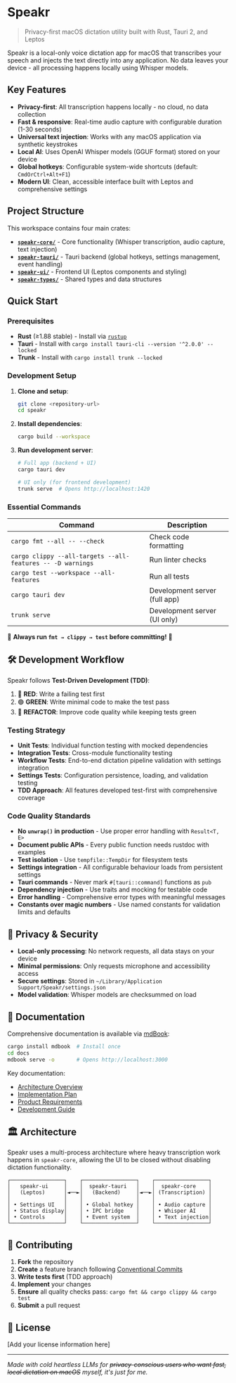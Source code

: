 # Speakr

> Privacy-first macOS dictation utility built with Rust, Tauri 2, and Leptos

Speakr is a local-only voice dictation app for macOS that transcribes your speech and injects the
text directly into any application. No data leaves your device - all processing happens locally
using Whisper models.

## Key Features

- **Privacy-first**: All transcription happens locally - no cloud, no data collection
- **Fast & responsive**: Real-time audio capture with configurable duration (1-30 seconds)
- **Universal text injection**: Works with any macOS application via synthetic keystrokes
- **Local AI**: Uses OpenAI Whisper models (GGUF format) stored on your device
- **Global hotkeys**: Configurable system-wide shortcuts (default: `CmdOrCtrl+Alt+F1`)
- **Modern UI**: Clean, accessible interface built with Leptos and comprehensive settings

## Project Structure

This workspace contains four main crates:

- **[`speakr-core/`](speakr-core/)** - Core functionality (Whisper transcription, audio capture,
  text injection)
- **[`speakr-tauri/`](speakr-tauri/)** - Tauri backend (global hotkeys, settings management,
  event handling)
- **[`speakr-ui/`](speakr-ui/)** - Frontend UI (Leptos components and styling)
- **[`speakr-types/`](speakr-types/)** - Shared types and data structures

## Quick Start

### Prerequisites

- **Rust** (≥1.88 stable) - Install via [`rustup`](https://rustup.rs/)
- **Tauri** - Install with `cargo install tauri-cli --version '^2.0.0' --locked`
- **Trunk** - Install with `cargo install trunk --locked`

### Development Setup

1. **Clone and setup**:

   ```bash
   git clone <repository-url>
   cd speakr
   ```

2. **Install dependencies**:

   ```bash
   cargo build --workspace
   ```

3. **Run development server**:

   ```bash
   # Full app (backend + UI)
   cargo tauri dev

   # UI only (for frontend development)
   trunk serve  # Opens http://localhost:1420
   ```

### Essential Commands

| Command                                                    | Description                   |
| ---------------------------------------------------------- | ----------------------------- |
| `cargo fmt --all -- --check`                               | Check code formatting         |
| `cargo clippy --all-targets --all-features -- -D warnings` | Run linter checks             |
| `cargo test --workspace --all-features`                    | Run all tests                 |
| `cargo tauri dev`                                          | Development server (full app) |
| `trunk serve`                                              | Development server (UI only)  |

🚨 **Always run `fmt → clippy → test` before committing!** 🚨

## 🛠️ Development Workflow

Speakr follows **Test-Driven Development (TDD)**:

1. 🔴 **RED**: Write a failing test first
2. 🟢 **GREEN**: Write minimal code to make the test pass
3. 🔵 **REFACTOR**: Improve code quality while keeping tests green

### Testing Strategy

- **Unit Tests**: Individual function testing with mocked dependencies
- **Integration Tests**: Cross-module functionality testing
- **Workflow Tests**: End-to-end dictation pipeline validation with settings integration
- **Settings Tests**: Configuration persistence, loading, and validation testing
- **TDD Approach**: All features developed test-first with comprehensive coverage

### Code Quality Standards

- **No `unwrap()` in production** - Use proper error handling with `Result<T, E>`
- **Document public APIs** - Every public function needs rustdoc with examples
- **Test isolation** - Use `tempfile::TempDir` for filesystem tests
- **Settings integration** - All configurable behaviour loads from persistent settings
- **Tauri commands** - Never mark `#[tauri::command]` functions as `pub`
- **Dependency injection** - Use traits and mocking for testable code
- **Error handling** - Comprehensive error types with meaningful messages
- **Constants over magic numbers** - Use named constants for validation limits and defaults

## 🔐 Privacy & Security

- **Local-only processing**: No network requests, all data stays on your device
- **Minimal permissions**: Only requests microphone and accessibility access
- **Secure settings**: Stored in `~/Library/Application Support/Speakr/settings.json`
- **Model validation**: Whisper models are checksummed on load

## 📖 Documentation

Comprehensive documentation is available via [mdBook](https://github.com/rust-lang/mdBook):

```bash
cargo install mdbook  # Install once
cd docs
mdbook serve -o       # Opens http://localhost:3000
```

Key documentation:

- [Architecture Overview](docs/ARCHITECTURE.md)
- [Implementation Plan](docs/IMPLEMENTATION_PLAN.md)
- [Product Requirements](docs/PRD.md)
- [Development Guide](DEVELOPMENT.md)

## 🏛️ Architecture

Speakr uses a multi-process architecture where heavy transcription work happens in `speakr-core`,
allowing the UI to be closed without disabling dictation functionality.

```text
┌─────────────────┐    ┌─────────────────┐    ┌─────────────────┐
│   speakr-ui     │    │  speakr-tauri   │    │  speakr-core    │
│   (Leptos)      │◄──►│   (Backend)     │◄──►│ (Transcription) │
│                 │    │                 │    │                 │
│ • Settings UI   │    │ • Global hotkey │    │ • Audio capture │
│ • Status display│    │ • IPC bridge    │    │ • Whisper AI    │
│ • Controls      │    │ • Event system  │    │ • Text injection│
└─────────────────┘    └─────────────────┘    └─────────────────┘
```

## 🤝 Contributing

1. **Fork** the repository
2. **Create** a feature branch following [Conventional Commits](https://conventionalcommits.org/)
3. **Write tests first** (TDD approach)
4. **Implement** your changes
5. **Ensure** all quality checks pass: `cargo fmt && cargo clippy && cargo test`
6. **Submit** a pull request

## 📄 License

[Add your license information here]

---

_Made with cold heartless LLMs for_
_~~privacy-conscious users who want fast, local dictation on macOS~~ myself, it's just for me._
